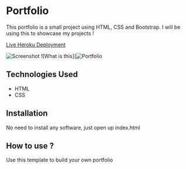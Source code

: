 # Portfolio

This portfolio is a small project using HTML, CSS and Bootstrap. I will be using this to showcase my projects !

[Live Heroku Deployment](https://portfolio-kyerstin.herokuapp.com/)

![Screenshot](https://www.awesomescreenshot.com/image/16770297?key=38e05aa4c9f2428db982770e7fd70f83)
![What is this](![Portfolio](https://user-images.githubusercontent.com/80643320/141820072-d90256d7-5953-4d90-af8f-38b5480c5ea4.png)

## Technologies Used

* HTML
* CSS

## Installation

No need to install any software, just open up index.html

## How to use ?

Use this template to build your own portfolio
